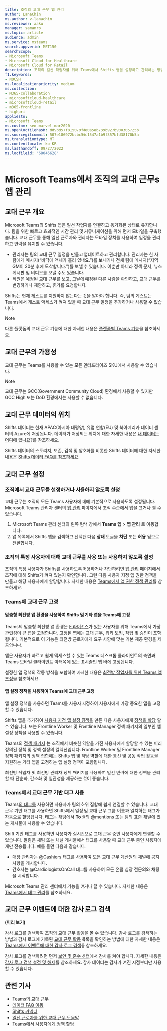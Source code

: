 ```yaml
---
title: 조직의 교대 근무 앱 관리
author: LanaChin
ms.author: v-lanachin
ms.reviewer: aaku
manager: samanro
ms.topic: article
audience: admin
ms.service: msteams
search.appverid: MET150
searchScope:
- Microsoft Teams
- Microsoft Cloud for Healthcare
- Microsoft Cloud for Retail
description: 조직의 일선 작업자를 위해 Teams에서 Shifts 앱을 설정하고 관리하는 방법을 알아봅니다.
f1.keywords:
- NOCSH
ms.localizationpriority: medium
ms.collection:
- M365-collaboration
- microsoftcloud-healthcare
- microsoftcloud-retail
- m365-frontline
- highpri
appliesto:
- Microsoft Teams
ms.custom: seo-marvel-mar2020
ms.openlocfilehash: dd9bd57f815079fd80a58b739b927b900305725b
ms.sourcegitcommit: 507e186972bcbc56c1547a1b9f357bfd38170b5a
ms.translationtype: MT
ms.contentlocale: ko-KR
ms.lasthandoff: 09/27/2022
ms.locfileid: "68046628"
---
```

# <a name="manage-the-shifts-app-for-your-organization-in-microsoft-teams"></a>Microsoft Teams에서 조직의 교대 근무s 앱 관리

## <a name="overview-of-shifts"></a>교대 근무 개요

Microsoft Teams의 Shifts 앱은 일선 작업자를 연결하고 동기화된 상태로 유지합니다. 팀을 위한 빠르고 효과적인 시간 관리 및 커뮤니케이션을 위해 먼저 모바일을 구축했습니다. 교대 근무를 통해 일선 근로자와 관리자는 모바일 장치를 사용하여 일정을 관리하고 연락을 유지할 수 있습니다.

- 관리자는 팀의 교대 근무 일정을 만들고 업데이트하고 관리합니다. 관리자는 한 사람에게 메시지(“바닥에 액체가 흘러 있네요.”)를 보내거나 전체 팀에 메시지(“지역 GM이 20분 후에 도착합니다.”)를 보낼 수 있습니다. 이뿐만 아니라 정책 문서, 뉴스 게시판 및 비디오를 보낼 수도 있습니다.
- 직원은 예정된 교대 근무를 보고, 그날에 예정된 다른 사람을 확인하고, 교대 근무를 변경하거나 제안하고, 휴가를 요청합니다.

Shifts는 현재 게스트를 지원하지 않는다는 것을 알아야 합니다. 즉, 팀의 게스트는 Teams에서 게스트 액세스가 켜져 있을 때 교대 근무 일정을 추가하거나 사용할 수 없습니다.

> [!Note]
> 다른 플랫폼의 교대 근무 기능에 대한 자세한 내용은 [플랫폼별 Teams 기능](https://support.microsoft.com/office/teams-features-by-platform-debe7ff4-7db4-4138-b7d0-fcc276f392d3)을 참조하세요.

## <a name="availability-of-shifts"></a>교대 근무의 가용성

교대 근무는 Teams를 사용할 수 있는 모든 엔터프라이즈 SKU에서 사용할 수 있습니다.

> [!NOTE]
> 교대 근무는 GCC(Government Community Cloud) 환경에서 사용할 수 있지만 GCC High 또는 DoD 환경에서는 사용할 수 없습니다.

## <a name="location-of-shifts-data"></a>교대 근무 데이터의 위치

Shifts 데이터는 현재 APAC(아시아 태평양), 유럽 연합(EU) 및 북아메리카 데이터 센터의 Azure에 저장됩니다. 데이터가 저장되는 위치에 대한 자세한 내용은 [내 데이터는 어디에 있나요](http://o365datacentermap.azurewebsites.net/)?를 참조하세요.

Shifts 데이터의 스토리지, 보존, 검색 및 암호화를 비롯한 Shifts 데이터에 대한 자세한 내용은 [Shifts 데이터 FAQ를 참조하세요](shifts-data-faq.md).

## <a name="set-up-shifts"></a>교대 근무 설정

### <a name="enable-or-disable-shifts-in-your-organization"></a>조직에서 교대 근무를 설정하거나 사용하지 않도록 설정

교대 근무는 조직의 모든 Teams 사용자에 대해 기본적으로 사용하도록 설정됩니다. Microsoft Teams 관리자 센터의 [앱 관리](../../manage-apps.md) 페이지에서 조직 수준에서 앱을 끄거나 켤 수 있습니다.

1. Microsoft Teams 관리 센터의 왼쪽 탐색 창에서 **Teams 앱** > **앱 관리** 로 이동합니다.
2. 앱 목록에서 Shifts 앱을 검색하고 선택한 다음 **상태** 토글을 **차단** 또는 **허용** 됨으로 전환합니다.

### <a name="enable-or-disable-shifts-for-specific-users-in-your-organization"></a>조직의 특정 사용자에 대해 교대 근무를 사용 또는 사용하지 않도록 설정

조직의 특정 사용자가 Shifts를 사용하도록 허용하거나 차단하려면 [앱 관리](../../manage-apps.md) 페이지에서 조직에 대해 Shifts가 켜져 있는지 확인합니다. 그런 다음 사용자 지정 앱 권한 정책을 만들고 해당 사용자에게 할당합니다. 자세한 내용은 [Teams에서 앱 권한 정책 관리](../../teams-app-permission-policies.md)를 참조하세요.

### <a name="pin-shifts-to-teams"></a>Teams에 교대 근무 고정

#### <a name="use-the-tailored-frontline-app-experience-to-pin-shifts-and-other-apps-to-teams"></a>맞춤형 최전방 앱 환경을 사용하여 Shifts 및 기타 앱을 Teams에 고정

Teams의 맞춤형 최전방 앱 환경은 [F 라이선스](https://www.microsoft.com/microsoft-365/enterprise/frontline#office-SKUChooser-0dbn8nt)가 있는 사용자를 위해 Teams에서 가장 관련성이 큰 앱을 고정합니다. 고정된 앱에는 교대 근무, 워키 토키, 작업 및 승인이 포함됩니다. 기본적으로 이 기능은 최전방 근로자에게 요구 사항에 맞는 기본 제공 환경을 제공합니다.

앱은 사용자가 빠르고 쉽게 액세스할 수 있는 Teams 데스크톱 클라이언트의 측면과 Teams 모바일 클라이언트 아래쪽에 있는 표시줄인 앱 바에 고정됩니다.

설정한 앱 정책의 작동 방식을 포함하여 자세한 내용은 [최전방 작업자를 위한 Teams 앱 조정](/microsoft-365/frontline/pin-teams-apps-based-on-license?bc=%2fmicrosoftteams%2fbreadcrumb%2ftoc.json&toc=%2fmicrosoftteams%2ftoc.json)을 참조하세요.  

#### <a name="use-an-app-setup-policy-to-pin-shifts-to-teams"></a>앱 설정 정책을 사용하여 Teams에 교대 근무 고정

앱 설정 정책을 사용하면 Teams를 사용자 지정하여 사용자에게 가장 중요한 앱을 고정할 수 있습니다.

Shifts 앱을 추가하여 [사용자 지정 앱 설정 정책을](../../teams-app-setup-policies.md) 만든 다음 사용자에게 [정책을 할당](../../assign-policies-users-and-groups.md) 할 수 있습니다. 또는 Frontline Worker 및 Frontline Manager 정책 패키지의 일부인 앱 설정 정책을 사용할 수 있습니다.

Teams의 [정책 패키지](../../manage-policy-packages.md) 는 조직에서 비슷한 역할을 가진 사용자에게 할당할 수 있는 미리 정의된 정책 및 정책 설정의 컬렉션입니다. Frontline Worker 및 Frontline Manager 정책 패키지의 정책 집합에는 Shifts 앱 및 해당 역할에 대한 통신 및 공동 작업 활동을 지원하는 기타 앱을 고정하는 앱 설정 정책이 포함됩니다.

최전방 작업자 및 최전방 관리자 정책 패키지를 사용하여 일선 인력에 대한 정책을 관리할 때 단순화, 간소화 및 일관성을 제공하는 것이 좋습니다.

### <a name="enable-shift-based-tags-in-teams"></a>Teams에서 교대 근무 기반 태그 사용

Teams[의 태그를](https://support.microsoft.com/office/using-tags-in-teams-667bd56f-32b8-4118-9a0b-56807c96d91e) 사용하면 사용자가 팀의 하위 집합에 쉽게 연결할 수 있습니다. 교대 근무 기반 태그를 사용하면 Shifts에서 일정 및 교대 근무 그룹 이름과 일치하는 태그가 자동으로 할당됩니다. 태그는 채팅에서 **To** 줄의 @mentions 또는 팀의 표준 채널에 있는 게시물에 사용할 수 있습니다.

Shift 기반 태그를 사용하면 사용자가 실시간으로 교대 근무 중인 사용자에게 연결할 수 있습니다. 알림은 채팅 또는 채널 게시물에서 태그를 사용할 때 교대 근무 중인 사용자에게만 전송됩니다. 예를 들면 다음과 같습니다.

- 매장 관리자는 @Cashiers 태그를 사용하여 모든 교대 근무 계산원의 채널에 공지 사항을 게시합니다.
- 간호사는 @CardiologistsOnCall 태그를 사용하여 모든 온콜 심장 전문의와 채팅을 시작합니다.

Microsoft Teams 관리 센터에서 기능을 켜거나 끌 수 있습니다. 자세한 내용은 [Teams에서 태그 관리](../../manage-tags.md)를 참조하세요.

## <a name="search-the-audit-log-for-shifts-events"></a>교대 근무 이벤트에 대한 감사 로그 검색

**(미리 보기)**

감사 로그를 검색하여 조직의 교대 근무 활동을 볼 수 있습니다.  감사 로그를 검색하는 방법과 감사 로그에 기록된 [교대 근무 활동](../../audit-log-events.md#shifts-in-teams-activities) 목록을 확인하는 방법에 대한 자세한 내용은 [Teams에서 이벤트에 대한 감사 로그 검색](../../audit-log-events.md)을 참조하세요.

감사 로그를 검색하려면 먼저 [보안 및 준수 센터](https://protection.office.com)에서 감사를 켜야 합니다. 자세한 내용은 [감사 로그 검색 설정 및 해제](https://support.office.com/article/Turn-Office-365-audit-log-search-on-or-off-e893b19a-660c-41f2-9074-d3631c95a014)를 참조하세요. 감사 데이터는 감사가 켜진 시점부터만 사용할 수 있습니다.

## <a name="related-articles"></a>관련 기사

- [Teams의 교대 근무](/microsoft-365/frontline/shifts-for-teams-landing-page)
- [데이터 FAQ 이동](shifts-data-faq.md)
- [Shifts 커넥터](/microsoft-365/frontline/shifts-connectors)
- [일선 근로자를 위한 교대 근무 도움말](https://support.office.com/article/apps-and-services-cc1fba57-9900-4634-8306-2360a40c665b)
- [Teams에서 사용자에게 정책 할당](../../policy-assignment-overview.md)
